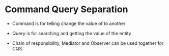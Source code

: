 # Command Query Separation

- Command is for telling change the value of to another
- Query is for searching and getting the value of the entity

- Chain of responsibility, Mediator and Observer can be used together for CQS.